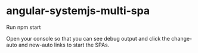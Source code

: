 # angular-systemjs-multi-spa

Run npm start

Open your console so that you can see debug output and click the change-auto and new-auto links to start the SPAs.